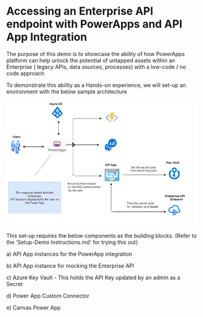 # Accessing an Enterprise API endpoint with PowerApps and API App Integration

The purpose of this demo is to showcase the ability of how PowerApps platform can help unlock the potential of untapped assets within an Enterprise ( legacy APIs, data sources, processes) with a low-code / no code approach

To demonstrate this ability as a Hands-on experience, we will set-up an environment with the below sample architecture


![Architecture Diagram](Architecture.png)

This set-up requires the below components as the building blocks. (Refer to the 'Setup-Demo Instructions.md' for trying this out)

a) API App instances for the PowerApp integration 

b) API App instance for mocking the Enterprise API

c) Azure Key Vault - This holds the API Key updated by an admin as a Secret

d) Power App Custom Connector 

e) Canvas Power App

